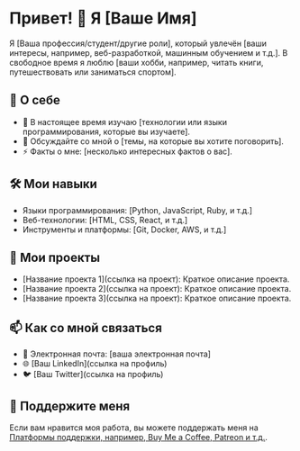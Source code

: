 # Привет! 👋 Я [Ваше Имя]

Я [Ваша профессия/студент/другие роли], который увлечён [ваши интересы, например, веб-разработкой, машинным обучением и т.д.]. В свободное время я люблю [ваши хобби, например, читать книги, путешествовать или заниматься спортом].

## 🚀 О себе

- 🌱 В настоящее время изучаю [технологии или языки программирования, которые вы изучаете].
- 💬 Обсуждайте со мной о [темы, на которые вы хотите поговорить].
- ⚡ Факты о мне: [несколько интересных фактов о вас].

## 🛠️ Мои навыки

- Языки программирования: [Python, JavaScript, Ruby, и т.д.]
- Веб-технологии: [HTML, CSS, React, и т.д.]
- Инструменты и платформы: [Git, Docker, AWS, и т.д.]

## 📂 Мои проекты

- [Название проекта 1](ссылка на проект): Краткое описание проекта.
- [Название проекта 2](ссылка на проект): Краткое описание проекта.
- [Название проекта 3](ссылка на проект): Краткое описание проекта.

## 📫 Как со мной связаться

- 📧 Электронная почта: [ваша электронная почта]
- 🌐 [Ваш LinkedIn](ссылка на профиль)
- 🐦 [Ваш Twitter](ссылка на профиль)

## 🤝 Поддержите меня

Если вам нравится моя работа, вы можете поддержать меня на [Платформы поддержки, например, Buy Me a Coffee, Patreon и т.д.](ссылка).

